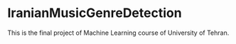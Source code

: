 # IranianMusicGenreDetection
This is the final project of Machine Learning course of University of Tehran.
